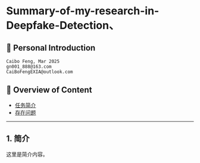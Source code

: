 # Summary-of-my-research-in-Deepfake-Detection、
## 🐋 Personal Introduction
```
Caibo Feng, Mar 2025
gn001_888@163.com
CaiBoFengEXIA@outlook.com
```
## 👀 Overview of Content
- [任务简介](#intro)
- [存在问题](#config)

---

<a id="intro"></a>
## 1. 简介
这里是简介内容。

